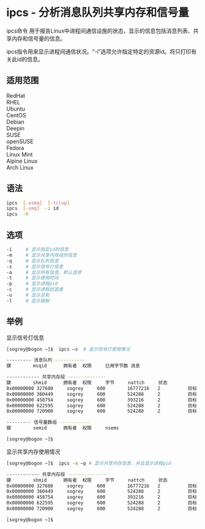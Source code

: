 # ipcs - 分析消息队列共享内存和信号量

ipcs命令 用于报告Linux中进程间通信设施的状态，显示的信息包括消息列表、共享内存和信号量的信息。

ipcs指令用来显示进程间通信状况。“-i”选项允许指定特定的资源id。将只打印有关此id的信息。

## 适用范围

<!-- <div class="svg linux">Linux</div> -->
<div class="svg redhat">RedHat</div>
<div class="svg rhel">RHEL</div>
<div class="svg ubuntu">Ubuntu</div>
<div class="svg centos">CentOS</div>
<div class="svg debian">Debian</div>
<div class="svg deepin">Deepin</div>
<div class="svg suse">SUSE</div>
<div class="svg opensuse">openSUSE</div>
<div class="svg fedora">Fedora</div>
<div class="svg linuxmint">Linux Mint</div>
<!-- <div class="svg mxlinux">MX Linux</div> -->
<div class="svg alpinelinux">Alpine Linux</div>
<div class="svg archlinux">Arch Linux</div>

## 语法

``` bash
ipcs  [-asmq]  [-tclup]
ipcs  [-smq]  -i id
ipcs  -h
```

## 选项

``` bash
-i     # 显示指定id的信息
-m     # 显示共享内存段的信息
-q     # 显示队列信息
-s     # 显示信号灯信息
-a     # 显示所有信息，默认选项
-t     # 显示使用时间
-p     # 显示进程pid
-c     # 显示进程创造者
-u     # 显示总和
-l     # 显示限制
```
## 举例
显示信号灯信息
``` bash
[sogrey@bogon ~]$  ipcs –s  # 显示信号灯使用情况

--------- 消息队列 -----------
键        msqid      拥有者  权限     已用字节数 消息      

------------ 共享内存段 --------------
键        shmid      拥有者  权限     字节     nattch     状态      
0x00000000 327680     sogrey     600        16777216   2          目标       
0x00000000 360449     sogrey     600        524288     2          目标       
0x00000000 458754     sogrey     600        393216     2          目标       
0x00000000 622595     sogrey     600        524288     2          目标       
0x00000000 720900     sogrey     600        524288     2          目标       

--------- 信号量数组 -----------
键        semid      拥有者  权限     nsems     

[sogrey@bogon ~]$ 
```
显示共享内存使用情况
``` bash
[sogrey@bogon ~]$  ipcs -m –p # 显示共享内存信息，并且显示进程pid

------------ 共享内存段 --------------
键        shmid      拥有者  权限     字节     nattch     状态      
0x00000000 327680     sogrey     600        16777216   2          目标       
0x00000000 360449     sogrey     600        524288     2          目标       
0x00000000 458754     sogrey     600        393216     2          目标       
0x00000000 622595     sogrey     600        524288     2          目标       
0x00000000 720900     sogrey     600        524288     2          目标       

[sogrey@bogon ~]$ 
```
